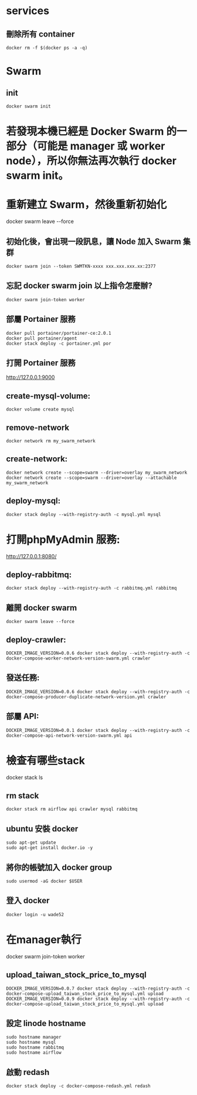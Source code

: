 # services

## 刪除所有 container

    docker rm -f $(docker ps -a -q)

# Swarm

## init

    docker swarm init

# 若發現本機已經是 Docker Swarm 的一部分（可能是 manager 或 worker node），所以你無法再次執行 docker swarm init。
# 重新建立 Swarm，然後重新初始化
docker swarm leave --force

## 初始化後，會出現一段訊息，讓 Node 加入 Swarm 集群

    docker swarm join --token SWMTKN-xxxx xxx.xxx.xxx.xx:2377

## 忘記 docker swarm join 以上指令怎麼辦?

	docker swarm join-token worker

## 部屬 Portainer 服務

	docker pull portainer/portainer-ce:2.0.1
	docker pull portainer/agent
	docker stack deploy -c portainer.yml por

## 打開 Portainer 服務
http://127.0.0.1:9000

## create-mysql-volume:
	docker volume create mysql

## remove-network
	docker network rm my_swarm_network

## create-network:
	docker network create --scope=swarm --driver=overlay my_swarm_network
	docker network create --scope=swarm --driver=overlay --attachable my_swarm_network

## deploy-mysql:
	docker stack deploy --with-registry-auth -c mysql.yml mysql

# 打開phpMyAdmin 服務:
http://127.0.0.1:8080/

## deploy-rabbitmq:
	docker stack deploy --with-registry-auth -c rabbitmq.yml rabbitmq

## 離開 docker swarm
	docker swarm leave --force

## deploy-crawler:
	DOCKER_IMAGE_VERSION=0.0.6 docker stack deploy --with-registry-auth -c docker-compose-worker-network-version-swarm.yml crawler

## 發送任務:
	DOCKER_IMAGE_VERSION=0.0.6 docker stack deploy --with-registry-auth -c docker-compose-producer-duplicate-network-version.yml crawler

## 部屬 API:
	DOCKER_IMAGE_VERSION=0.0.1 docker stack deploy --with-registry-auth -c docker-compose-api-network-version-swarm.yml api

# 檢查有哪些stack
docker stack ls

## rm stack
	docker stack rm airflow api crawler mysql rabbitmq

## ubuntu 安裝 docker

	sudo apt-get update
	sudo apt-get install docker.io -y

## 將你的帳號加入 docker group
	sudo usermod -aG docker $USER

## 登入 docker
	docker login -u wade52

# 在manager執行
docker swarm join-token worker

## upload_taiwan_stock_price_to_mysql
	DOCKER_IMAGE_VERSION=0.0.7 docker stack deploy --with-registry-auth -c docker-compose-upload_taiwan_stock_price_to_mysql.yml upload
	DOCKER_IMAGE_VERSION=0.0.9 docker stack deploy --with-registry-auth -c docker-compose-upload_taiwan_stock_price_to_mysql.yml upload

## 設定 linode hostname
	sudo hostname manager
	sudo hostname mysql
	sudo hostname rabbitmq
	sudo hostname airflow

## 啟動 redash
	docker stack deploy -c docker-compose-redash.yml redash

	